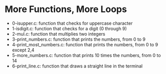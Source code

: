 # More Functions, More Loops
* 0-isupper.c: function that checks for uppercase character
* 1-isdigit.c: function that checks for a digit (0 through 9)
* 2-mul.c: function that multiplies two integers
* 3-print_numbers.c: function that prints the numbers, from 0 to 9
* 4-print_most_numbers.c: function that prints the numbers, from 0 to 9 except 2,4
* 5-more_numbers.c: function that prints 10 times the numbers, from 0 to 14
* 6-print_line.c: function that draws a straight line in the terminal

